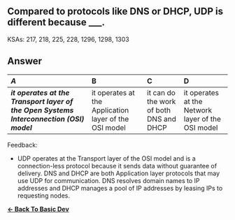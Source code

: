 ## Compared to protocols like DNS or DHCP, UDP is different because ___.

KSAs: 217, 218, 225, 228, 1296, 1298, 1303

## Answer
| ***A*** | B | C | D |
| :--- | :--- | :--- | :--- |
| ***it operates at the Transport layer of the Open Systems Interconnection (OSI) model*** | it operates at the Application layer of the OSI model | it can do the work of both DNS and DHCP | it operates at the Network layer of the OSI model |


Feedback:

- UDP operates at the Transport layer of the OSI model and is a connection-less protocol because it sends data without guarantee of delivery. DNS and DHCP are both Application layer protocols that may use UDP for communication. DNS resolves domain names to IP addresses and DHCP manages a pool of IP addresses by leasing IPs to requesting nodes.

[**<- Back To Basic Dev**](../../../Basic_Dev.md)

